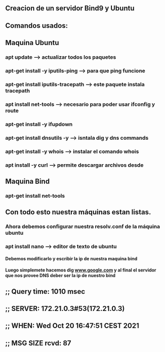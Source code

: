 ## Creacion de un servidor Bind9 y Ubuntu

## Comandos usados:

## Maquina Ubuntu
### apt update --> actualizar todos los paquetes
### apt-get install -y iputils-ping --> para que ping funcione
### apt-get install iputils-tracepath --> este paquete instala tracepath 
### apt install net-tools --> necesario para poder usar ifconfig y route
### apt-get install -y ifupdown 
### apt-get install dnsutils -y --> isntala dig y dns commands
### apt-get install -y whois --> instalar el comando whois
### apt install -y curl --> permite descargar archivos desde 

## Maquina Bind
### apt-get install net-tools

## Con todo esto nuestra máquinas estan listas.

### Ahora debemos configurar nuestra resolv.conf de la máquina ubuntu 
### apt install nano --> editor de texto de ubuntu
#### Debemos modificarlo y escribir la ip de nuestra maquina bind
#### Luego simplemete hacemos dig www.google.com y al final el servidor que nos provee DNS deber ser la ip de nuestro bind

## ;; Query time: 1010 msec
## ;; SERVER: 172.21.0.3#53(172.21.0.3)
## ;; WHEN: Wed Oct 20 16:47:51 CEST 2021
## ;; MSG SIZE  rcvd: 87